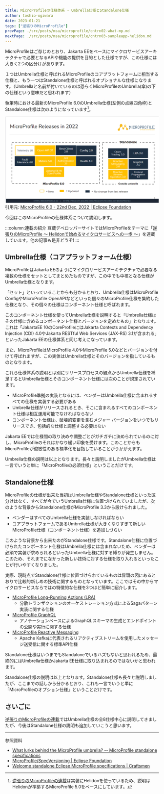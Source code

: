 ```yaml
---
title: MicroProfileの仕様体系 - Umbrella仕様とStandalone仕様
author: toshio-ogiwara
date: 2023-01-21
tags: ["逆張りのMicroProfile"]
prevPage: ./src/posts/msa/microprofile/cntrn02-what-mp.md
nextPage: ./src/posts/msa/microprofile/cntrn03-sampleapp-helidon.md
---
```


MicroProfileはご存じのとおり、Jakarta EEをベースにマイクロサービスアーキテクチャで必要となるAPIや機能の提供を目的とした仕様ですが、この仕様には大きく2つの区分けがあります。

１つはUmbrella仕様と呼ばれるMicroProfileのコアプラットフォームに相当する仕様と、もう一つはStandalone仕様と呼ばれるオプショナルな仕様になります。（Umbrellaと名前が付いているのは恐らくMicroProfileのUmbrella(傘)の下の仕様という意味だと思われます）

執筆時における最新のMicroProfile 6.0のUmbrella仕様(左側の点線四角枠)とStandalone仕様は次のようになっています[^1]。
[^1]: [逆張りのMicroProfileの連載](/msa/#逆張りのmicroprofile-～-helidonで始めるマイクロサービスへの一歩-～)は実装にHelidonを使っているため、説明はHelidonが準拠するMicroProfile 5.0をベースにしています。

![overview](../../../img/mp/18-spec-overview.drawio.svg)
引用元: [MicroProfile 6.0 - 22nd Dec, 2022 | Eclipse Foundation](https://docs.google.com/presentation/d/1zv84tq7SGRIpzPfxFQVAdVNT2jQvadjt/edit#slide=id.p8)

今回はこのMicroProfileの仕様体系について説明します。

:::column:連載の紹介
豆蔵デベロッパーサイトではMicroProfileをテーマに「[逆張りのMicroProfile ～ Helidonで始めるマイクロサービスへの一歩 ～](/msa/#逆張りのmicroprofile-～-helidonで始めるマイクロサービスへの一歩-～)」を連載しています。他の記事も是非どうぞ!
:::

## Umbrella仕様（コアプラットフォーム仕様）
MicroProfileはJakarta EEのようにマイクロサービスアーキテクチャで必要なる複数の仕様をセットとしてまとめたものですが、この中でも中核となる仕様がUmbrella仕様となります。

「セット」といっていることからも分かるとおり、Umbrella仕様はMicroProfile ConfigやMicroProfile OpenAPIなどといった個々のMicroProfile仕様を集約した仕様となり、その個々の仕様はコンポーネント仕様と呼ばれます。

このコンポーネント仕様を使ってUmbrella仕様を説明すると「Umbrella仕様はその仕様に含めるコンポーネント仕様とバージョンを定めたもの」となります。これは「JakartaEE 10のCoreProfileにはJakarta Contexts and Dependency Injection (CDI) 4.0やJakarta RESTful Web Services (JAX-RS) 3.1が含まれる」といったJakarta EEの仕様体系と同じ考えになっています。

また、MicroProfileはMicroProfile 4.0やMicroProfile 5.0などとバージョンを付けて呼ばれますが、この実体はUmbrella仕様とそのバージョンを指しているものとなります。

これら仕様体系の説明とは別にリリースプロセスの観点からUmbrella仕様を補足するとUmbrella仕様とそのコンポーネント仕様には次のことが規定されています。

- MicroProfile準拠の実装となるには、ベンダーはUmbrella仕様に含まれるすべての仕様を実装する必要がある
- Umbrella仕様がリリースされるとき、そこに含まれるすべてのコンポーネント仕様は相互運用可能でなければならない
- コンポーネント仕様は、破壊的変更を含むメジャー バージョンをいつでもリリースでき、包括的な仕様と調整する必要はない

Jakarta EEでは仕様間の取り決めや調整ごとがガチガチに決められているのに対し、MicroProfileのそれはかなり緩い印象を受けます。このことからもMicroProfileが俊敏性のある標準化を目指していることがうかがえます。

Umbrella仕様の説明は以上となります。長々と説明しましたがUmbrella仕様は一言でいうと単に「MicroProfileの必須仕様」ということだけです。

## Standalone仕様
MicroProfileの仕様が出来た当初はUmbrella仕様やStandalone仕様といった区分けはなく、すべてが今でいうUmbrella仕様に位置づけられていましたが、次のような背景からStandalone仕様がMicroProfile 3.3から設けられました。

- ベンダーはすべてのUmbrella仕様を実装しなければならい
- コアプラットフォームであるUmbrella仕様が大きくなりすぎて新しいMicroProfile仕様（コンポーネント仕様）を追加しづらい

このような背景から出来たのがStandalone仕様です。Standalone仕様に位置づけられたコンポーネント仕様はUmbrella仕様には含まれないため、ベンダーは必須で実装が求められるといったUmbrella仕様に対する縛りが発生しません。このため、それまでになかった新しい技術に対する仕様を取り入れるといったことが行いやすくなりました。

実際、現時点でStandalone仕様に位置づけられているものは冒頭の図にあるとおりで比較的新しめの技術に関するものとなっています。ここではその中からマイクロサービスならではの特徴的な仕様を3つほど簡単に紹介します。

- [MicroProfile Long-Running Actions (LRA)](https://download.eclipse.org/microprofile/microprofile-lra-2.0-RC1/microprofile-lra-spec-2.0-RC1.html)
  - 分散トランザクションのオーケストレーション方式によるSagaパターン実装に関する仕様
- [MicroProfile GraphQL](https://download.eclipse.org/microprofile/microprofile-graphql-2.0/microprofile-graphql-spec-2.0.html)
  - アノテーションベースによるGraphQLスキーマの生成とエンドポイントの公開や実行に関する仕様
- [MicroProfile Reactive Messaging](https://download.eclipse.org/microprofile/microprofile-reactive-messaging-3.0-RC2/microprofile-reactive-messaging-spec-3.0-RC2.html)
  - Apache Kafkaに代表されるリアクティブストリームを使用したメッセージ送受信に関する標準API仕様

Standalone仕様はいつまでもStandaloneでいるハズもないと思われるため、最終的にはUmbrella仕様かJakarta EE仕様に取り込まれるのではないかと思われます。

Standalone仕様の説明は以上となります。Standalone仕様も長々と説明しましたが、ここまでの話しから分かるとおり、これも一言でいうと単に「MicroProfileのオプション仕様」ということだけです。

## さいごに
[逆張りのMicroProfileの連載](/msa/#逆張りのmicroprofile-～-helidonで始めるマイクロサービスへの一歩-～)ではUmbrella仕様の全8仕様中心に説明してきましたが、今後はStandalone仕様の説明も追加していこうと思います。

---
参照資料

- [What lurks behind the MicroProfile umbrella? -- MicroProfile standalone specifications](https://www.eclipsecon.org/2021/sessions/what-lurks-behind-microprofile-umbrella-microprofile-standalone-specifications)
- [MicroProfile/SpecVersioning | Eclipse Foundation](https://wiki.eclipse.org/MicroProfile/SpecVersioning)
- [Welcome standalone Eclipse MicroProfile specifications | Craftsmen](https://craftsmen.nl/welcome-standalone-eclipse-microprofile-specifications/)